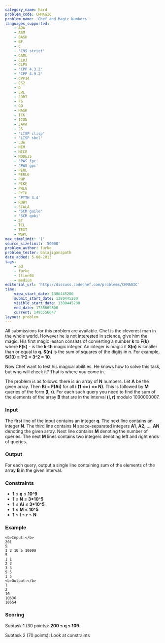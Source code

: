 ```yaml
---
category_name: hard
problem_code: CHMAGIC
problem_name: 'Chef and Magic Numbers '
languages_supported:
    - ADA
    - ASM
    - BASH
    - BF
    - C
    - 'C99 strict'
    - CAML
    - CLOJ
    - CLPS
    - 'CPP 4.3.2'
    - 'CPP 4.9.2'
    - CPP14
    - CS2
    - D
    - ERL
    - FORT
    - FS
    - GO
    - HASK
    - ICK
    - ICON
    - JAVA
    - JS
    - 'LISP clisp'
    - 'LISP sbcl'
    - LUA
    - NEM
    - NICE
    - NODEJS
    - 'PAS fpc'
    - 'PAS gpc'
    - PERL
    - PERL6
    - PHP
    - PIKE
    - PRLG
    - PYTH
    - 'PYTH 3.4'
    - RUBY
    - SCALA
    - 'SCM guile'
    - 'SCM qobi'
    - ST
    - TCL
    - TEXT
    - WSPC
max_timelimit: '1'
source_sizelimit: '50000'
problem_author: furko
problem_tester: balajiganapath
date_added: 5-08-2013
tags:
    - ad
    - furko
    - ltime04
    - medium
editorial_url: 'http://discuss.codechef.com/problems/CHMAGIC'
time:
    view_start_date: 1380445200
    submit_start_date: 1380445200
    visible_start_date: 1380445200
    end_date: 1735669800
    current: 1493556647
layout: problem
---
```

All submissions for this problem are available. Chef is the cleverest man in the whole world. However he is not interested in science, give him the magic. His first magic lesson consists of converting a number **k** to **F(k)** where **F(k)** - is the **k-th** magic integer. An integer is magic if **S(n)** is smaller than or equal to **q**. **S(n)** is the sum of squares of the digits in n. For example, **S(13) = 1^2 + 3^2 = 10**.

 Now Chef want to test his magical abilities. He knows how to solve this task, but who will check it? That is where you come in.

 The problem is as follows: there is an array of **N** numbers. Let **A** be the given array. Then **Bi** = **F(Ai)** for all **i** **(1 <= i <= N)**. This is followed by **M** queries of the form **(l, r)**. For each such query you need to find the sum of the elements of the array **B** that are in the interval **(l, r)** modulo 1000000007.

### Input

The first line of the input contains an integer **q**. The next line contains an integer **N**. The third line contains **N** space-separated integers **A1**, **A2**, ..., **AN** denoting the given array. Next line contains **M** denoting the number of queries. The next **M** lines contains two integers denoting left and right ends of queries.

### Output

 For each query, output a single line containing sum of the elements of the array **B** in the given interval.

### Constraints

- **1** ≤ **q** ≤ **10^9**
- **1** ≤ **N** ≤ **3\*10^5**
- **1** ≤ **Ai** ≤ **3\*10^5**
- **1** ≤ **M** ≤ **10^5**
- **1** ≤ **l** ≤ **r** ≤ **N**

### Example

```
<b>Input:</b>
201
5
1 2 10 5 10000
5
1 1
2 2
3 3
5 5
1 5  
<b>Output:</b>
1
2
10
10636
10654 

```
### Scoring

Subtask 1 (30 points): **200 ≤ q ≤ 109**. 

Subtask 2 (70 points): Look at constraints